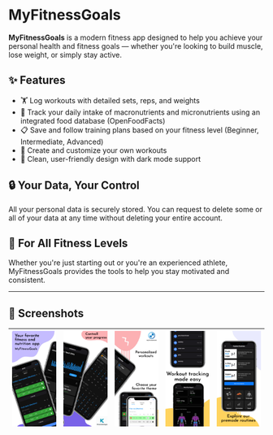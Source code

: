 # MyFitnessGoals

**MyFitnessGoals** is a modern fitness app designed to help you achieve your personal health and fitness goals — whether you're looking to build muscle, lose weight, or simply stay active.

## ✨ Features

- 🏋️ Log workouts with detailed sets, reps, and weights  
- 🍎 Track your daily intake of macronutrients and micronutrients using an integrated food database (OpenFoodFacts)  
- 📋 Save and follow training plans based on your fitness level (Beginner, Intermediate, Advanced)  
- 🧩 Create and customize your own workouts  
- 🌙 Clean, user-friendly design with dark mode support  

## 🔒 Your Data, Your Control

All your personal data is securely stored. You can request to delete some or all of your data at any time without deleting your entire account.

## 💪 For All Fitness Levels

Whether you're just starting out or you're an experienced athlete, MyFitnessGoals provides the tools to help you stay motivated and consistent.

---

## 📸 Screenshots

| ![](screenshots/image1.png) | ![](screenshots/image2.png) | ![](screenshots/image3.png) | ![](screenshots/image4.png) | ![](screenshots/image5.png) |
|:---------------------------:|:---------------------------:|:---------------------------:|:---------------------------:|:---------------------------:|
